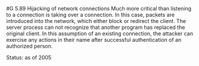 #G 5.89 Hijacking of network connections
Much more critical than listening to a connection is taking over a connection. In this case, packets are introduced into the network, which either block or redirect the client. The server process can not recognize that another program has replaced the original client. In this assumption of an existing connection, the attacker can exercise any actions in their name after successful authentication of an authorized person.

Status: as of 2005



